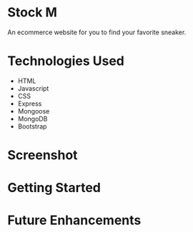 # Stock M

An ecommerce website for you to find your favorite sneaker.

# Technologies Used

- HTML 
- Javascript
- CSS
- Express
- Mongoose
- MongoDB
- Bootstrap

# Screenshot

<!-- ![](images/LOL-Screenshot.png) -->

# Getting Started


# Future Enhancements

